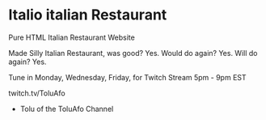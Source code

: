 # Italio italian Restaurant #

Pure HTML Italian Restaurant Website

Made Silly Italian Restaurant, was good? Yes.
Would do again? Yes.
Will do again? Yes.

Tune in Monday, Wednesday, Friday, for Twitch Stream 5pm - 9pm EST

twitch.tv/ToluAfo

- Tolu of the ToluAfo Channel
